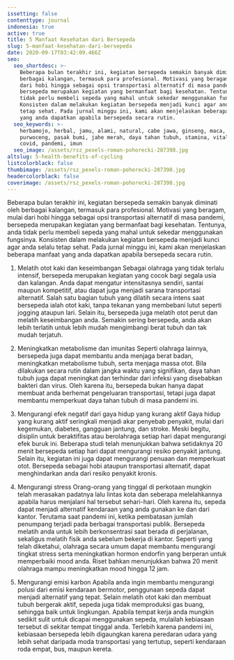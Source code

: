 ```yaml
---
issetting: false
contenttype: journal
indonesia: true
active: true
title: 5 Manfaat Kesehatan dari Bersepeda
slug: 5-manfaat-kesehatan-dari-bersepeda
date: 2020-09-17T03:42:09.466Z
seo:
  seo_shortdesc: >-
    Beberapa bulan terakhir ini, kegiatan bersepeda semakin banyak diminati oleh
    berbagai kalangan, termasuk para profesional. Motivasi yang beragam, mulai
    dari hobi hingga sebagai opsi transportasi alternatif di masa pandemi,
    bersepeda merupakan kegiatan yang bermanfaat bagi kesehatan. Tentunya, anda
    tidak perlu membeli sepeda yang mahal untuk sekedar menggunakan fungsinya.
    Konsisten dalam melakukan kegiatan bersepeda menjadi kunci agar anda selalu
    tetap sehat. Pada jurnal minggu ini, kami akan menjelaskan beberapa manfaat
    yang anda dapatkan apabila bersepeda secara rutin.
  seo_keywords: >-
    herbamojo, herbal, jamu, alami, natural, cabe jawa, ginseng, maca, tribulus,
    purwoceng, pasak bumi, jahe merah, daya tahan tubuh, stamina, vitalitas,
    covid, pandemi, imun
  seo_image: /assets/rsz_pexels-roman-pohorecki-287398.jpg
altslug: 5-health-benefits-of-cycling
listcolorblack: false
thumbimage: /assets/rsz_pexels-roman-pohorecki-287398.jpg
headercolorblack: false
coverimage: /assets/rsz_pexels-roman-pohorecki-287398.jpg
---
```

Beberapa bulan terakhir ini, kegiatan bersepeda semakin banyak diminati oleh berbagai kalangan, termasuk para profesional. Motivasi yang beragam, mulai dari hobi hingga sebagai opsi transportasi alternatif di masa pandemi, bersepeda merupakan kegiatan yang bermanfaat bagi kesehatan. Tentunya, anda tidak perlu membeli sepeda yang mahal untuk sekedar menggunakan fungsinya. Konsisten dalam melakukan kegiatan bersepeda menjadi kunci agar anda selalu tetap sehat. Pada jurnal minggu ini, kami akan menjelaskan beberapa manfaat yang anda dapatkan apabila bersepeda secara rutin.

1. Melatih otot kaki dan keseimbangan
	Sebagai olahraga yang tidak terlalu intensif, bersepeda merupakan kegiatan yang cocok bagi segala usia dan kalangan. Anda dapat mengatur intensitasnya sendiri, santai maupun kompetitif, atau dapat juga menjadi sarana transportasi alternatif. Salah satu bagian tubuh yang dilatih secara intens saat bersepeda ialah otot kaki, tanpa tekanan yang membebani lutut seperti jogging ataupun lari. Selain itu, bersepeda juga melatih otot perut dan melatih keseimbangan anda. Semakin sering bersepeda, anda akan lebih terlatih untuk lebih mudah mengimbangi berat tubuh dan tak mudah terjatuh.

2. Meningkatkan metabolisme dan imunitas
	Seperti olahraga lainnya, bersepeda juga dapat membantu anda menjaga berat badan, meningkatkan metabolisme tubuh, serta menjaga massa otot. Bila dilakukan secara rutin dalam jangka waktu yang signifikan, daya tahan tubuh juga dapat meningkat dan terhindar dari infeksi yang disebabkan bakteri dan virus. Oleh karena itu, bersepeda bukan hanya dapat membuat anda berhemat pengeluaran transportasi, tetapi juga dapat membantu memperkuat daya tahan tubuh di masa pandemi ini.

3. Mengurangi efek negatif dari gaya hidup yang kurang aktif
	Gaya hidup yang kurang aktif seringkali menjadi akar penyebab penyakit, mulai dari kegemukan, diabetes, gangguan jantung, dan stroke. Meski begitu, disiplin untuk beraktifitas atau berolahraga setiap hari dapat mengurangi efek buruk ini. Beberapa studi telah menunjukkan bahwa setidaknya 20 menit bersepeda setiap hari dapat mengurangi resiko penyakit jantung. Selain itu, kegiatan ini juga dapat mengurangi penuaan dan memperkuat otot. Bersepeda sebagai hobi ataupun transportasi alternatif, dapat menghindarkan anda dari resiko penyakit kronis.

4. Mengurangi stress
	Orang-orang yang tinggal di perkotaan mungkin telah merasakan padatnya lalu lintas kota dan seberapa melelahkannya apabila harus menjalani hal tersebut sehari-hari. Oleh karena itu, sepeda dapat menjadi alternatif kendaraan yang anda gunakan ke dan dari kantor. Terutama saat pandemi ini, ketika pembatasan jumlah penumpang terjadi pada berbagai transportasi publik.
	Bersepeda melatih anda untuk lebih berkonsentrasi saat berada di perjalanan, sekaligus melatih fisik anda sebelum bekerja di kantor. Seperti yang telah diketahui, olahraga secara umum dapat membantu mengurangi tingkat stress serta meningkatkan hormon endorfin yang berperan untuk memperbaiki mood anda. Riset bahkan menunjukkan bahwa 20 menit olahraga mampu meningkatkan mood hingga 12 jam.

5. Mengurangi emisi karbon
	Apabila anda ingin membantu mengurangi polusi dari emisi kendaraan bermotor, penggunaan sepeda dapat menjadi alternatif yang tepat. Selain melatih otot kaki dan membuat tubuh bergerak aktif, sepeda juga tidak memproduksi gas buang, sehingga baik untuk lingkungan. Apabila tempat kerja anda mungkin sedikit sulit untuk dicapai menggunakan sepeda, mulailah kebiasaan tersebut di sekitar tempat tinggal anda. Terlebih karena pandemi ini, kebiasaan bersepeda lebih digaungkan karena peredaran udara yang lebih sehat daripada moda transportasi yang tertutup, seperti kendaraan roda empat, bus, maupun kereta.
